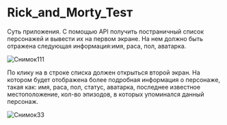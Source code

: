 # Rick_and_Morty_Tesт
Суть приложения. С помощью API получить постраничный список персонажей и вывести их на первом экране.
На нем должно быть отражена следующая информация:имя, раса, пол, аватарка. 

![Снимок111](https://user-images.githubusercontent.com/105772715/191362397-3ed045ef-a811-4250-ba11-051b01a3211c.PNG)

По клику на в строке 
списка должен открыться второй экран. На котором будет отображена более подробная информация о персонаже, 
такая как: имя, раса, пол, статус, аватарка, последнее известное местоположение, кол-во эпизодов, в 
которых упоминался данный персонаж.

![Снимок33](https://user-images.githubusercontent.com/105772715/191362542-d03535f9-9a43-4411-8f67-127baf55699b.PNG)
